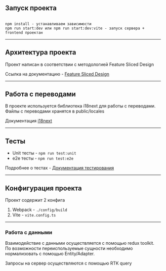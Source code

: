 ## Запуск проекта

```

npm install - устанавливаем зависимости
npm run start:dev или npm run start:dev:vite - запуск сервера + frontend проектан
```

---

## Архитектура проекта

Проект написан в соответствии с методологией Feature Sliced Design

Ссылка на документацию - [Feature Sliced Design](https://feature-sliced.design/)

---

## Работа с переводами

В проекте используется библиотека i18next для работы с переводами. Файлы с переводами хранятся в public/locales

Документация [i18next](https://www.i18next.com/)

---

## Тесты

-   Unit тесты - `npm run test:unit`
-   e2e тесты - `npm run test:e2e`

Подробнее о тестах - [Документация тестирования](/docs/tests.md)

---

## Конфигурация проекта

Проект содержит 2 конфига

1. Webpack - `./config/build`
2. Vite - `vite.config.ts`

---

### Работа с данными

Взаимодействие с данными осуществляется с помощью redux toolkit. По возможности переиспользуемые сущности необходимо нормализовать с помощью Entity/Adapter.

Запросы на сервер осуществляются с помощью RTK query
